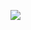 ![](https://github-readme-stats.vercel.app/api?username=KxPlaug&show_icons=true&theme=dark&count_private=true)

